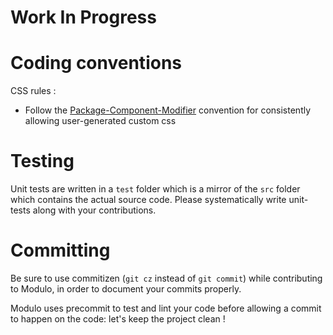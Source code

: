 Work In Progress
===

# Coding conventions

CSS rules :

* Follow the [Package-Component-Modifier](https://github.com/unicorn-standard/pacomo) convention for consistently allowing user-generated custom css

# Testing

Unit tests are written in a ``test`` folder which is a mirror of the ``src`` folder which contains the actual source code. Please systematically write unit-tests along with your contributions.

# Committing

Be sure to use commitizen (``git cz`` instead of ``git commit``) while contributing to Modulo, in order to document your commits properly.

Modulo uses precommit to test and lint your code before allowing a commit to happen on the code: let's keep the project clean !
